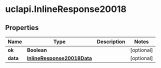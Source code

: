 # uclapi.InlineResponse20018

## Properties

Name | Type | Description | Notes
------------ | ------------- | ------------- | -------------
**ok** | **Boolean** |  | [optional] 
**data** | [**InlineResponse20018Data**](InlineResponse20018Data.md) |  | [optional] 


